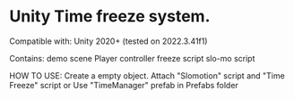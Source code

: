 # Unity Time freeze system.
Compatible with: Unity 2020+ (tested on 2022.3.41f1)

Contains:
demo scene
Player controller
freeze script
slo-mo script

HOW TO USE:
Create a empty object.
Attach "Slomotion" script and "Time Freeze" script
or
Use "TimeManager" prefab in Prefabs folder

